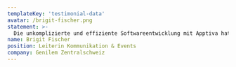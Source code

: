 ```yaml
---
templateKey: 'testimonial-data'
avatar: /brigit-fischer.png
statement: >-
  Die unkomplizierte und effiziente Softwareentwicklung mit Apptiva hat mich begeistert. Kreativ, effizient, hilfsbereit, schnell, unkompliziert – das ist für mich Apptiva!
name: Brigit Fischer
position: Leiterin Kommunikation & Events
company: Genilem Zentralschweiz
---
```

